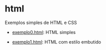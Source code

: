 # html
Exemplos simples de HTML e CSS

* [exemplo0.html](https://rawgit.com/codigo42/html/master/exemplo0.html): HTML simples

* [exemplo1.html](https://rawgit.com/codigo42/html/master/exemplo1.html): HTML com estilo embutido
